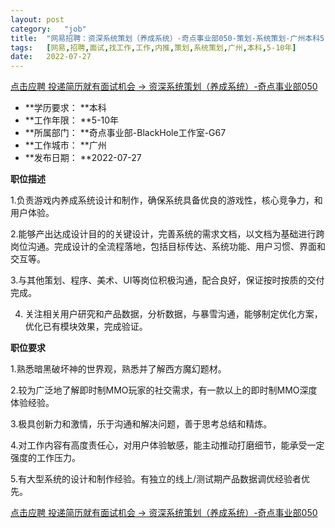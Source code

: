 ```yaml
---
layout:	post
category:	"job"
title:	"网易招聘：资深系统策划（养成系统）-奇点事业部050-策划-系统策划-广州本科5-10年"
tags:	[网易,招聘,面试,找工作,工作,内推,策划,系统策划,广州,本科,5-10年]
date:	2022-07-27
---
```


[点击应聘 投递简历就有面试机会 ->  资深系统策划（养成系统）-奇点事业部050](http://mobile.bole.netease.com/bole/boleDetail?id=25959&employeeId=346f03c3cda5f04c&key=all)



- **学历要求： **本科
- **工作年限： **5-10年
- **所属部门： **奇点事业部-BlackHole工作室-G67
- **工作城市： **广州
- **发布日期： **2022-07-27



**职位描述**

1.负责游戏内养成系统设计和制作，确保系统具备优良的游戏性，核心竞争力，和用户体验。

2.能够产出达成设计目的的关键设计，完善系统的需求文档，以文档为基础进行跨岗位沟通。完成设计的全流程落地，包括目标传达、系统功能、用户习惯、界面和交互等。

3.与其他策划、程序、美术、UI等岗位积极沟通，配合良好，保证按时按质的交付完成。

4. 关注相关用户研究和产品数据，分析数据，与暴雪沟通，能够制定优化方案，优化已有模块效果，完成验证。



**职位要求**

1.熟悉暗黑破坏神的世界观，熟悉并了解西方魔幻题材。

2.较为广泛地了解即时制MMO玩家的社交需求，有一款以上的即时制MMO深度体验经验。

3.极具创新力和激情，乐于沟通和解决问题，善于思考总结和精炼。

4.对工作内容有高度责任心，对用户体验敏感，能主动推动打磨细节，能承受一定强度的工作压力。

5.有大型系统的设计和制作经验。有独立的线上/测试期产品数据调优经验者优先。



[点击应聘 投递简历就有面试机会 ->  资深系统策划（养成系统）-奇点事业部050](http://mobile.bole.netease.com/bole/boleDetail?id=25959&employeeId=346f03c3cda5f04c&key=all)